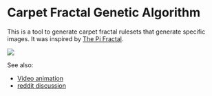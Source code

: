 # Carpet Fractal Genetic Algorithm

This is a tool to generate carpet fractal rulesets that generate specific
images. It was inspired by [The Pi Fractal][pi].

![](https://i.imgur.com/mI9v6RZ.png)

See also:

* [Video animation][video]
* [reddit discussion][reddit]

[pi]: https://friendlyfieldsandopenmaps.com/2017/09/18/the-pi-fractal/
[video]: http://nullprogram.com/video/?v=reddit273-2
[reddit]: https://redd.it/70vzlx
